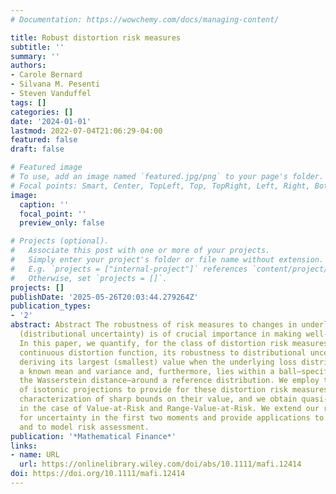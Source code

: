 ```yaml
---
# Documentation: https://wowchemy.com/docs/managing-content/

title: Robust distortion risk measures
subtitle: ''
summary: ''
authors:
- Carole Bernard
- Silvana M. Pesenti
- Steven Vanduffel
tags: []
categories: []
date: '2024-01-01'
lastmod: 2022-07-04T21:06:29-04:00
featured: false
draft: false

# Featured image
# To use, add an image named `featured.jpg/png` to your page's folder.
# Focal points: Smart, Center, TopLeft, Top, TopRight, Left, Right, BottomLeft, Bottom, BottomRight.
image:
  caption: ''
  focal_point: ''
  preview_only: false

# Projects (optional).
#   Associate this post with one or more of your projects.
#   Simply enter your project's folder or file name without extension.
#   E.g. `projects = ["internal-project"]` references `content/project/deep-learning/index.md`.
#   Otherwise, set `projects = []`.
projects: []
publishDate: '2025-05-26T20:03:44.279264Z'
publication_types:
- '2'
abstract: Abstract The robustness of risk measures to changes in underlying loss distributions
  (distributional uncertainty) is of crucial importance in making well-informed decisions.
  In this paper, we quantify, for the class of distortion risk measures with an absolutely
  continuous distortion function, its robustness to distributional uncertainty by
  deriving its largest (smallest) value when the underlying loss distribution has
  a known mean and variance and, furthermore, lies within a ball—specified through
  the Wasserstein distance—around a reference distribution. We employ the technique
  of isotonic projections to provide for these distortion risk measures a complete
  characterization of sharp bounds on their value, and we obtain quasi-explicit bounds
  in the case of Value-at-Risk and Range-Value-at-Risk. We extend our results to account
  for uncertainty in the first two moments and provide applications to portfolio optimization
  and to model risk assessment.
publication: '*Mathematical Finance*'
links:
- name: URL
  url: https://onlinelibrary.wiley.com/doi/abs/10.1111/mafi.12414
doi: https://doi.org/10.1111/mafi.12414
---
```


